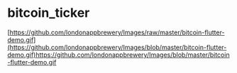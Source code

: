 # bitcoin_ticker

[https://github.com/londonappbrewery/Images/raw/master/bitcoin-flutter-demo.gif](https://github.com/londonappbrewery/Images/blob/master/bitcoin-flutter-demo.gif)https://github.com/londonappbrewery/Images/blob/master/bitcoin-flutter-demo.gif
